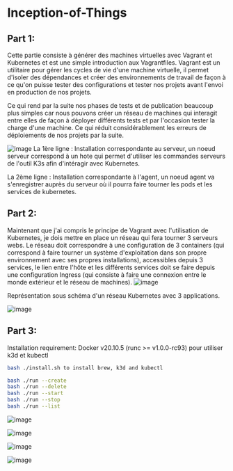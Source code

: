 # Inception-of-Things

## Part 1:
Cette partie consiste à générer des machines virtuelles avec Vagrant et Kubernetes et est une simple introduction aux Vagrantfiles.
Vagrant est un utilitaire pour gérer les cycles de vie d'une machine virtuelle, il permet d'isoler des dépendances et créer des environnements de travail de façon à ce qu'on puisse tester des configurations et tester nos projets avant l'envoi en production de nos projets.

Ce qui rend par la suite nos phases de tests et de publication beaucoup plus simples car nous pouvons créer un réseau de machines qui interagit entre elles de façon à déployer différents tests et par l'occasion tester la charge d'une machine.
Ce qui réduit considérablement les erreurs de déploiements de nos projets par la suite.

![image](https://github.com/user-attachments/assets/610bb910-2e40-4c83-99f5-0cf0057ef95f)
La 1ère ligne : Installation correspondante au serveur, un noeud serveur correspond à un hote qui permet d'utiliser les commandes serveurs de l'outil K3s afin d'intéragir avec Kubernetes.

La 2ème ligne : Installation correspondante à l'agent, un noeud agent va s'enregistrer auprès du serveur où il pourra faire tourner les pods et les services de kubernetes.

## Part 2:

Maintenant que j'ai compris le principe de Vagrant avec l'utilisation de Kubernetes, je dois mettre en place un réseau qui fera tourner 3 serveurs webs.
Le réseau doit correspondre à une configuration de 3 containers (qui correspond à faire tourner un système d'exploitation dans son propre environnement avec ses propres installations), accessibles depuis 3 services, le lien entre l'hôte et les différents services doit se faire depuis une configuration Ingress (qui consiste à faire une connexion entre le monde extérieur et le réseau de machines).
![image](https://github.com/user-attachments/assets/e438e270-8d54-47bf-9431-42fbd5d4d8ec)

Représentation sous schéma d'un réseau Kubernetes avec 3 applications.

![image](https://github.com/user-attachments/assets/049639ac-65ad-4481-8f1e-4740841b60d5)


## Part 3:

Installation requirement:
Docker v20.10.5 (runc >= v1.0.0-rc93) pour utiliser k3d et kubectl
```bash
bash ./install.sh to install brew, k3d and kubectl
```

```bash
bash ./run --create
bash ./run --delete
bash ./run --start
bash ./run --stop
bash ./run --list
```

![image](https://github.com/user-attachments/assets/e4fc86b7-a2a1-4c5e-be77-1dbe1dd63039)

![image](https://github.com/user-attachments/assets/2146b751-6a25-40ee-bb22-929ab7e8fe63)

![image](https://github.com/user-attachments/assets/c348578d-8707-4720-9511-6566daf6edf2)

![image](https://github.com/user-attachments/assets/8efce489-d368-4745-86d7-1bbeb13b78a4)
